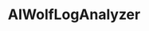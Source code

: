 ---
title: AIWolfLogAnalyzer
description: 人狼知能大会自然言語部門向けのログファイルを解析することを助けるプログラムです。
lang: Python3
GitHub: https://github.com/aiwolfdial/AIWolfLogAnalyzer
page: /research/research
---